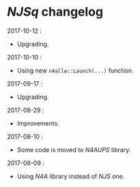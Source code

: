 # *NJSq* changelog

2017-10-12 :
- Upgrading.

2017-10-10 :
- Using new `n4allw::Launch(...)` function.

2017-09-17 :
- Upgrading.

2017-08-29 :
- Improvements.

2017-08-10 :
- Some code is moved to *N4AUPS* library.

2017-08-09 :
- Using *N4A* library instead of *NJS* one.